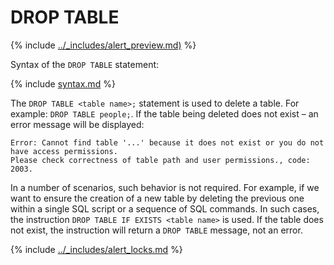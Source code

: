 # DROP TABLE

{% include [../_includes/alert_preview.md)](../_includes/alert_preview.md) %}

Syntax of the `DROP TABLE` statement:

{% include [syntax.md](../../../_includes/postgresql/statements/drop_table/syntax.md) %}

The `DROP TABLE <table name>;` statement is used to delete a table. For example: `DROP TABLE people;`. If the table being deleted does not exist – an error message will be displayed:
```
Error: Cannot find table '...' because it does not exist or you do not have access permissions. 
Please check correctness of table path and user permissions., code: 2003.
```

In a number of scenarios, such behavior is not required. For example, if we want to ensure the creation of a new table by deleting the previous one within a single SQL script or a sequence of SQL commands. In such cases, the instruction `DROP TABLE IF EXISTS <table name>` is used. If the table does not exist, the instruction will return a `DROP TABLE` message, not an error.

{% include [../_includes/alert_locks.md](../_includes/alert_locks.md) %}
